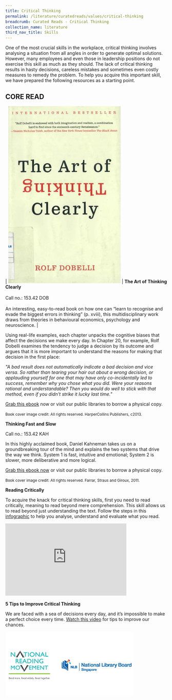 ```yaml
---
title: Critical Thinking
permalink: /literature/curatedreads/values/critical-thinking
breadcrumb: Curated Reads - Critical Thinking
collection_name: literature
third_nav_title: Skills
---
```


One of the most crucial skills in the workplace, critical thinking involves analysing a situation from all angles in order to generate optimal solutions. However, many employees and even those in leadership positions do not exercise this skill as much as they should. The lack of critical thinking results in hasty decisions, careless mistakes and sometimes even costly measures to remedy the problem. To help you acquire this important skill, we have prepared the following resources as a starting point.

## **CORE READ**

| ![Art of thinking image](/images/literature/curatedreads/skills/Art-of-thinking-350X552.jpg) | **The Art of Thinking Clearly** <br><br> Call no.: 153.42 DOB <br><br> An interesting, easy-to-read book on how one can “learn to recognise and evade the biggest errors in thinking” (p. xviii), this multidisciplinary work draws from theories in behavioural economics, psychology and neuroscience. |

Using real-life examples, each chapter unpacks the cognitive biases that affect the decisions we make every day. In Chapter 20, for example, Rolf Dobelli examines the tendency to judge a decision by its outcome and argues that it is more important to understand the reasons for making that decision in the first place:

_"A bad result does not automatically indicate a bad decision and vice versa. So rather than tearing your hair out about a wrong decision, or applauding yourself for one that may have only co-incidentally led to success, remember why you chose what you did. Were your reasons rational and understandable? Then you would do well to stick with that method, even if you didn't strike it lucky last time."_

[Grab this ebook](https://eresources.nlb.gov.sg/eReads/cms/details?uuid=a90b488d-24bd-4eb6-8bfe-59fa49b624a4) now or visit our public libraries to borrow a physical copy.

<small>Book cover image credit: All rights reserved. HarperCollins Publishers, c2013.</small>

**Thinking Fast and Slow**

Call no.: 153.42 KAH

In this highly acclaimed book, Daniel Kahneman takes us on a groundbreaking tour of the mind and explains the two systems that drive the way we think. System 1 is fast, intuitive and emotional; System 2 is slower, more deliberative and more logical.

[Grab this ebook now](https://eresources.nlb.gov.sg/eReads/cms/details?uuid=f9c8ec65-8599-4794-bedc-482f4fe5def2) or visit our public libraries to borrow a physical copy.

<small>Book cover image credit: All rights reserved. Farrar, Straus and Giroux, 2011.</small>

**Reading Critically**

To acquire the knack for critical thinking skills, first you need to read critically, meaning to read beyond mere comprehension. This skill allows us to read beyond just understanding the text. Follow the steps in this [infographic](http://qr.nlb.sg/creads/critical1) to help you analyse, understand and evaluate what you read.

<iframe width="377" height="225" src="https://www.youtube.com/embed/dItUGF8GdTw" frameborder="0" allow="accelerometer; autoplay; clipboard-write; encrypted-media; gyroscope; picture-in-picture" allowfullscreen></iframe>

**5 Tips to Improve Critical Thinking**

We are faced with a sea of decisions every day, and it’s impossible to make a perfect choice every time. [Watch this video](https://www.youtube.com/watch?v=dItUGF8GdTw) for tips to improve our chances.

![Logos image](/images/literature/curatedreads/logos-updated.jpeg)